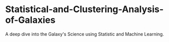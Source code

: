 # Statistical-and-Clustering-Analysis-of-Galaxies
A deep dive into the Galaxy's Science using Statistic and Machine Learning.  
